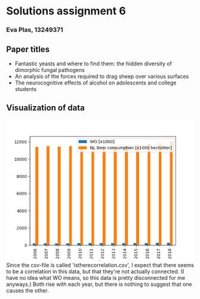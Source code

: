 # Solutions assignment 6
### Eva Plas, 13249371

## Paper titles
- Fantastic yeasts and where to find them: the hidden diversity of dimorphic fungal pathogens
- An analysis of the forces required to drag sheep over various surfaces
- The neurocognitive effects of alcohol on adolescents and college students

## Visualization of data
![A graph showing the beer consumption and WO from 2006 to 2018.](plot.png "Data from the csv-file.")
Since the csv-file is called 'istherecorrelation.csv', I expect that there seems to be a correlation in this data, but that they're not actually connected. (I have no idea what WO means, so this data is pretty disconnected for me anyways.) Both rise with each year, but there is nothing to suggest that one causes the other.